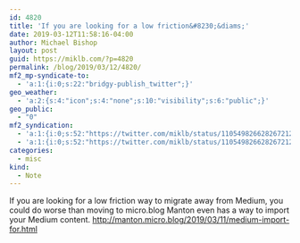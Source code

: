 ```yaml
---
id: 4820
title: 'If you are looking for a low friction&#8230;&diams;'
date: 2019-03-12T11:58:16-04:00
author: Michael Bishop
layout: post
guid: https://miklb.com/?p=4820
permalink: /blog/2019/03/12/4820/
mf2_mp-syndicate-to:
  - 'a:1:{i:0;s:22:"bridgy-publish_twitter";}'
geo_weather:
  - 'a:2:{s:4:"icon";s:4:"none";s:10:"visibility";s:6:"public";}'
geo_public:
  - "0"
mf2_syndication:
  - 'a:1:{i:0;s:52:"https://twitter.com/miklb/status/1105498266282672128";}'
  - 'a:1:{i:0;s:52:"https://twitter.com/miklb/status/1105498266282672128";}'
categories:
  - misc
kind:
  - Note
---
```

If you are looking for a low friction way to migrate away from Medium, you could do worse than moving to micro.blog Manton even has a way to import your Medium content. <http://manton.micro.blog/2019/03/11/medium-import-for.html>